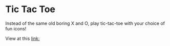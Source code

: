 # Tic Tac Toe 
Instead of the same old boring X and O, play tic-tac-toe with your choice of fun icons!

View at this [link:](https://macaroonforu.github.io/tic-tac-toe/)

